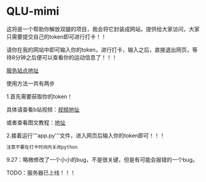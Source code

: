 # QLU-mimi
这将是一个帮助你解放双腿的项目，我会将它封装成网站，提供给大家访问，大家只需要提交自己的token即可进行打卡！！

请你在我的网站中即可输入你的token，进行打卡，输入之后，直接退出网页，等待8分钟之后便可以查看你的运动信息了！！！

[服务站点地址](http://mimi.nixiak.xyz/)

使用方法一共有两步

1.首先需要获取你的token！

具体请查看b站视频：[视频地址](https://www.bilibili.com/video/BV14z4y1u7CZ/?share_source=copy_web&vd_source=43826fee3a253b7deb7c657bb5635238)

或者查看图文教程：[地址](https://qlu.nixiak.xyz/mimi.html)

2.接着运行'''app.py'''文件，进入网页后输入你的token即可！！！
```python
注意不要在打卡时间内关闭python
```

9.27：略微修改了一个小小的bug，不是很关键，但是有可能会报错的一个bug。

TODO：服务器已上线！！！
